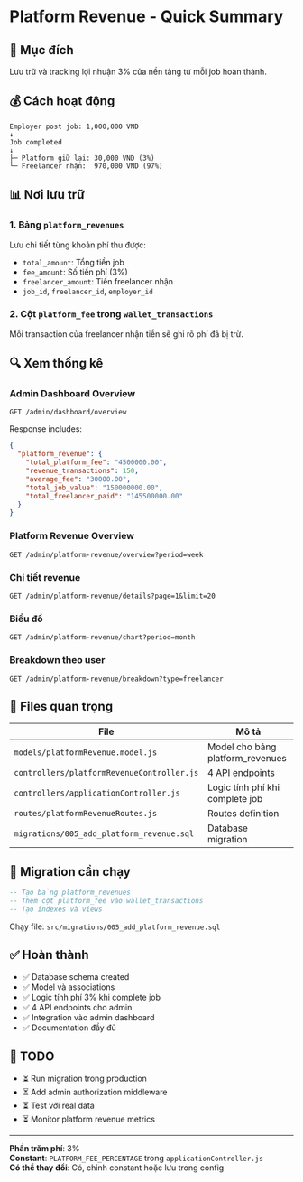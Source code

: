 # Platform Revenue - Quick Summary

## 🎯 Mục đích

Lưu trữ và tracking lợi nhuận 3% của nền tảng từ mỗi job hoàn thành.

## 💰 Cách hoạt động

```
Employer post job: 1,000,000 VND
↓
Job completed
↓
├─ Platform giữ lại: 30,000 VND (3%)
└─ Freelancer nhận:  970,000 VND (97%)
```

## 📊 Nơi lưu trữ

### 1. Bảng `platform_revenues`

Lưu chi tiết từng khoản phí thu được:

- `total_amount`: Tổng tiền job
- `fee_amount`: Số tiền phí (3%)
- `freelancer_amount`: Tiền freelancer nhận
- `job_id`, `freelancer_id`, `employer_id`

### 2. Cột `platform_fee` trong `wallet_transactions`

Mỗi transaction của freelancer nhận tiền sẽ ghi rõ phí đã bị trừ.

## 🔍 Xem thống kê

### Admin Dashboard Overview

```
GET /admin/dashboard/overview
```

Response includes:

```json
{
  "platform_revenue": {
    "total_platform_fee": "4500000.00",
    "revenue_transactions": 150,
    "average_fee": "30000.00",
    "total_job_value": "150000000.00",
    "total_freelancer_paid": "145500000.00"
  }
}
```

### Platform Revenue Overview

```
GET /admin/platform-revenue/overview?period=week
```

### Chi tiết revenue

```
GET /admin/platform-revenue/details?page=1&limit=20
```

### Biểu đồ

```
GET /admin/platform-revenue/chart?period=month
```

### Breakdown theo user

```
GET /admin/platform-revenue/breakdown?type=freelancer
```

## 📁 Files quan trọng

| File                                       | Mô tả                            |
| ------------------------------------------ | -------------------------------- |
| `models/platformRevenue.model.js`          | Model cho bảng platform_revenues |
| `controllers/platformRevenueController.js` | 4 API endpoints                  |
| `controllers/applicationController.js`     | Logic tính phí khi complete job  |
| `routes/platformRevenueRoutes.js`          | Routes definition                |
| `migrations/005_add_platform_revenue.sql`  | Database migration               |

## 🚀 Migration cần chạy

```sql
-- Tạo bảng platform_revenues
-- Thêm cột platform_fee vào wallet_transactions
-- Tạo indexes và views
```

Chạy file: `src/migrations/005_add_platform_revenue.sql`

## ✅ Hoàn thành

- ✅ Database schema created
- ✅ Model và associations
- ✅ Logic tính phí 3% khi complete job
- ✅ 4 API endpoints cho admin
- ✅ Integration vào admin dashboard
- ✅ Documentation đầy đủ

## 📝 TODO

- ⏳ Run migration trong production
- ⏳ Add admin authorization middleware
- ⏳ Test với real data
- ⏳ Monitor platform revenue metrics

---

**Phần trăm phí**: 3%  
**Constant**: `PLATFORM_FEE_PERCENTAGE` trong `applicationController.js`  
**Có thể thay đổi**: Có, chỉnh constant hoặc lưu trong config
